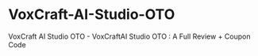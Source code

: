 # VoxCraft-AI-Studio-OTO
VoxCraft AI Studio OTO - VoxCraftAI Studio OTO : A Full Review + Coupon Code
